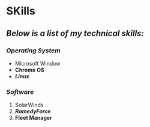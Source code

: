 # SKills

## *Below is a list of my technical skills:*

### *Operating System*
- Microsoft Window
- **Chrome OS**
- ***Linux***

### *Software*
1. SolarWinds
2. ***RamedyForce***
3. **Fleet Manager**
